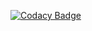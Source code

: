 [![Codacy Badge](https://app.codacy.com/project/badge/Grade/eb3c05e9d577446e812bbebdf35c3b8f)](https://www.codacy.com/gh/FFSulli/OCP5/dashboard?utm_source=github.com&amp;utm_medium=referral&amp;utm_content=FFSulli/OCP5&amp;utm_campaign=Badge_Grade)
